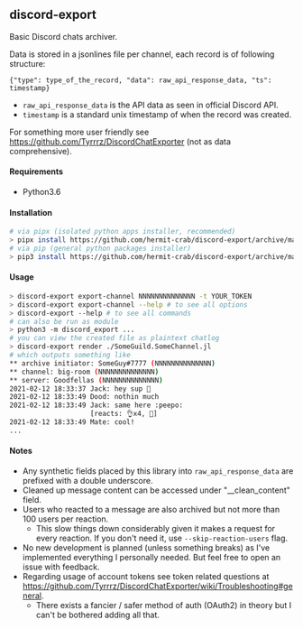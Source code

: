 ## discord-export

Basic Discord chats archiver.

Data is stored in a jsonlines file per channel, each record is of following structure:  
```
{"type": type_of_the_record, "data": raw_api_response_data, "ts": timestamp}
```  
- `raw_api_response_data` is the API data as seen in official Discord API.
- `timestamp` is a standard unix timestamp of when the record was created.

For something more user friendly see https://github.com/Tyrrrz/DiscordChatExporter (not as data comprehensive).

#### Requirements
* Python3.6

#### Installation
```bash
# via pipx (isolated python apps installer, recommended)
> pipx install https://github.com/hermit-crab/discord-export/archive/master.zip
# via pip (general python packages installer)
> pip3 install https://github.com/hermit-crab/discord-export/archive/master.zip --user
```

#### Usage
```bash
> discord-export export-channel NNNNNNNNNNNNNN -t YOUR_TOKEN
> discord-export export-channel --help # to see all options
> discord-export --help # to see all commands
# can also be run as module
> python3 -m discord_export ...
# you can view the created file as plaintext chatlog
> discord-export render ./SomeGuild.SomeChannel.jl
# which outputs something like
** archive initiator: SomeGuy#7777 (NNNNNNNNNNNNNN)
** channel: big-room (NNNNNNNNNNNNNN)
** server: Goodfellas (NNNNNNNNNNNNNN)
2021-02-12 18:33:37 Jack: hey sup 👋
2021-02-12 18:33:49 Dood: nothin much
2021-02-12 18:33:49 Jack: same here :peepo:
                    [reacts: 👌x4, 🤷]
2021-02-12 18:33:49 Mate: cool!
...
```

#### Notes
- Any synthetic fields placed by this library into `raw_api_response_data` are prefixed with a double underscore.
- Cleaned up message content can be accessed under "__clean_content" field.
- Users who reacted to a message are also archived but not more than 100 users per reaction.
    - This slow things down considerably given it makes a request for every reaction. If you don't need it, use `--skip-reaction-users` flag.
- No new development is planned (unless something breaks) as I've implemented everything I personally needed. But feel free to open an issue with feedback. 
- Regarding usage of account tokens see token related questions at https://github.com/Tyrrrz/DiscordChatExporter/wiki/Troubleshooting#general.
  - There exists a fancier / safer method of auth (OAuth2) in theory but I can't be bothered adding all that.
